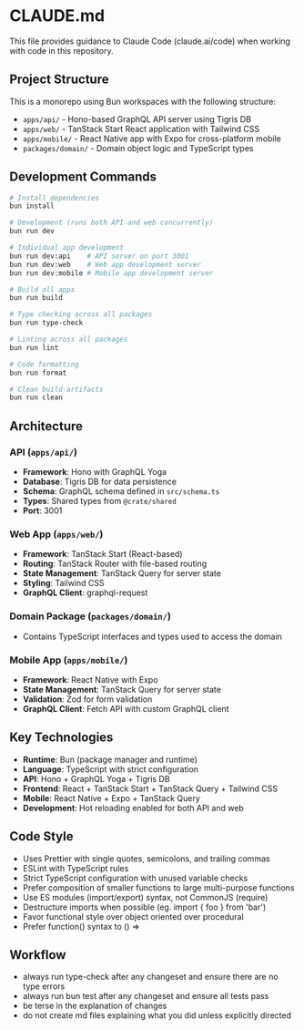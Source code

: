 # CLAUDE.md

This file provides guidance to Claude Code (claude.ai/code) when working with code in this repository.

## Project Structure

This is a monorepo using Bun workspaces with the following structure:

- `apps/api/` - Hono-based GraphQL API server using Tigris DB
- `apps/web/` - TanStack Start React application with Tailwind CSS
- `apps/mobile/` - React Native app with Expo for cross-platform mobile
- `packages/domain/` - Domain object logic and TypeScript types

## Development Commands

```bash
# Install dependencies
bun install

# Development (runs both API and web concurrently)
bun run dev

# Individual app development
bun run dev:api    # API server on port 3001
bun run dev:web    # Web app development server
bun run dev:mobile # Mobile app development server

# Build all apps
bun run build

# Type checking across all packages
bun run type-check

# Linting across all packages
bun run lint

# Code formatting
bun run format

# Clean build artifacts
bun run clean
```

## Architecture

### API (`apps/api/`)

- **Framework**: Hono with GraphQL Yoga
- **Database**: Tigris DB for data persistence
- **Schema**: GraphQL schema defined in `src/schema.ts`
- **Types**: Shared types from `@crate/shared`
- **Port**: 3001

### Web App (`apps/web/`)

- **Framework**: TanStack Start (React-based)
- **Routing**: TanStack Router with file-based routing
- **State Management**: TanStack Query for server state
- **Styling**: Tailwind CSS
- **GraphQL Client**: graphql-request

### Domain Package (`packages/domain/`)

- Contains TypeScript interfaces and types used to access the domain

### Mobile App (`apps/mobile/`)

- **Framework**: React Native with Expo
- **State Management**: TanStack Query for server state
- **Validation**: Zod for form validation
- **GraphQL Client**: Fetch API with custom GraphQL client

## Key Technologies

- **Runtime**: Bun (package manager and runtime)
- **Language**: TypeScript with strict configuration
- **API**: Hono + GraphQL Yoga + Tigris DB
- **Frontend**: React + TanStack Start + TanStack Query + Tailwind CSS
- **Mobile**: React Native + Expo + TanStack Query
- **Development**: Hot reloading enabled for both API and web

## Code Style

- Uses Prettier with single quotes, semicolons, and trailing commas
- ESLint with TypeScript rules
- Strict TypeScript configuration with unused variable checks
- Prefer composition of smaller functions to large multi-purpose functions
- Use ES modules (import/export) syntax, not CommonJS (require)
- Destructure imports when possible (eg. import { foo } from 'bar')
- Favor functional style over object oriented over procedural
- Prefer function() syntax to () =>

## Workflow

- always run type-check after any changeset and ensure there are no type errors
- always run bun test after any changeset and ensure all tests pass
- be terse in the explanation of changes
- do not create md files explaining what you did unless explicitly directed
